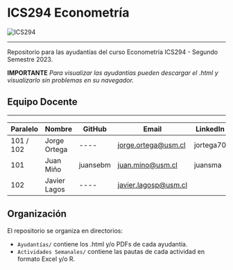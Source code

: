 # ICS294 Econometría

![ICS294](https://images.pexels.com/photos/5561923/pexels-photo-5561923.jpeg)

---
Repositorio para las ayudantías del curso Econometría ICS294 - Segundo Semestre 2023.

**IMPORTANTE** *Para visualizar las ayudantías pueden descargar el .html y visualizarlo sin problemas en su navegador.*

## Equipo Docente
---

| Paralelo | Nombre | GitHub | Email | LinkedIn |
| ----- | ----- | ----- | ---- | ---- |
| 101 / 102 | Jorge Ortega | ---- | jorge.ortega@usm.cl |jortega70|
| 101 | Juan Miño | juansebm | juan.mino@usm.cl |juansma|
| 102 | Javier Lagos | ---- | javier.lagosp@usm.cl ||

## Organización

El repositorio se organiza en directorios:

-   `Ayudantías/` contiene los .html y/o PDFs de cada ayudantía.
-   `Actividades Semanales/` contiene las pautas de cada actividad en formato Excel y/o R.
